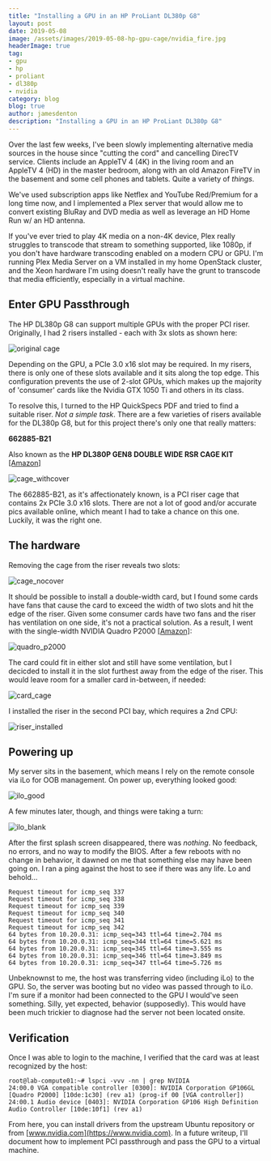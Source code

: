 ```yaml
---
title: "Installing a GPU in an HP ProLiant DL380p G8"
layout: post
date: 2019-05-08
image: /assets/images/2019-05-08-hp-gpu-cage/nvidia_fire.jpg
headerImage: true
tag:
- gpu
- hp
- proliant
- dl380p
- nvidia
category: blog
blog: true
author: jamesdenton
description: "Installing a GPU in an HP ProLiant DL380p G8"
---
```


Over the last few weeks, I've been slowly implementing alternative media sources in the house since "cutting the cord" and cancelling DirecTV service. Clients include an AppleTV 4 (4K) in the living room and an AppleTV 4 (HD) in the master bedroom, along with an old Amazon FireTV in the basement and some cell phones and tablets. Quite a variety of *things*.

We've used subscription apps like Netflex and YouTube Red/Premium for a long time now, and I implemented a Plex server that would allow me to convert existing BluRay and DVD media as well as leverage an HD Home Run w/ an HD antenna.
<!--more-->

If you've ever tried to play 4K media on a non-4K device, Plex really struggles to transcode that stream to something supported, like 1080p, if you don't have hardware transcoding enabled on a modern CPU or GPU. I'm running Plex Media Server on a VM installed in my home OpenStack cluster, and the Xeon hardware I'm using doesn't really have the grunt to transcode that media efficiently, especially in a virtual machine.

## Enter GPU Passthrough

The HP DL380p G8 can support multiple GPUs with the proper PCI riser. Originally, I had 2 risers installed - each with 3x slots as shown here:

![original cage](/assets/images/2019-05-08-hp-gpu-cage/original_cage.jpg)

Depending on the GPU, a PCIe 3.0 x16 slot may be required. In my risers, there is only one of these slots available and it sits along the top edge. This configuration prevents the use of 2-slot GPUs, which makes up the majority of 'consumer' cards like the Nvidia GTX 1050 Ti and others in its class. 

To resolve this, I turned to the HP QuickSpecs PDF and tried to find a suitable riser. *Not a simple task*. There are a few varieties of risers available for the DL380p G8, but for this project there's only one that really matters:

**662885-B21**

Also known as the **HP DL380P GEN8 DOUBLE WIDE RSR CAGE KIT** [[Amazon]](https://amzn.to/2VaeL3T)

![cage_withcover](/assets/images/2019-05-08-hp-gpu-cage/cage_withcover.jpg)

The 662885-B21, as it's affectionately known, is a PCI riser cage that contains 2x PCIe 3.0 x16 slots. There are not a lot of good and/or accurate pics available online, which meant I had to take a chance on this one. Luckily, it was the right one.

## The hardware

Removing the cage from the riser reveals two slots:

![cage_nocover](/assets/images/2019-05-08-hp-gpu-cage/cage_nocover.jpg)

It should be possible to install a double-width card, but I found some cards have fans that cause the card to exceed the width of two slots and hit the edge of the riser. Given some consumer cards have two fans and the riser has ventilation on one side, it's not a practical solution. As a result, I went with the single-width NVIDIA Quadro P2000 [[Amazon]](https://amzn.to/2W01Oyh):

![quadro_p2000](/assets/images/2019-05-08-hp-gpu-cage/quadro_p2000.jpg)

The card could fit in either slot and still have some ventilation, but I decicded to install it in the slot furthest away from the edge of the riser. This would leave room for a smaller card in-between, if needed:

![card_cage](/assets/images/2019-05-08-hp-gpu-cage/card_cage.jpg)

I installed the riser in the second PCI bay, which requires a 2nd CPU:

![riser_installed](/assets/images/2019-05-08-hp-gpu-cage/riser_installed.jpg)

## Powering up

My server sits in the basement, which means I rely on the remote console via iLo for OOB management. On power up, everything looked good:

![ilo_good](/assets/images/2019-05-08-hp-gpu-cage/ilo_goodr.jpg)

A few minutes later, though, and things were taking a turn:

![ilo_blank](/assets/images/2019-05-08-hp-gpu-cage/ilo_blank.jpg)

After the first splash screen disappeared, there was *nothing*. No feedback, no errors, and no way to modify the BIOS. After a few reboots with no change in behavior, it dawned on me that something else may have been going on. I ran a ping against the host to see if there was any life. Lo and behold...

```
Request timeout for icmp_seq 337
Request timeout for icmp_seq 338
Request timeout for icmp_seq 339
Request timeout for icmp_seq 340
Request timeout for icmp_seq 341
Request timeout for icmp_seq 342
64 bytes from 10.20.0.31: icmp_seq=343 ttl=64 time=2.704 ms
64 bytes from 10.20.0.31: icmp_seq=344 ttl=64 time=5.621 ms
64 bytes from 10.20.0.31: icmp_seq=345 ttl=64 time=3.555 ms
64 bytes from 10.20.0.31: icmp_seq=346 ttl=64 time=3.849 ms
64 bytes from 10.20.0.31: icmp_seq=347 ttl=64 time=5.726 ms

```

Unbeknownst to me, the host was transferring video (including iLo) to the GPU. So, the server was booting but no video was passed through to iLo. I'm sure if a monitor had been connected to the GPU I would've seen something. Silly, yet expected, behavior (supposedly). This would have been much trickier to diagnose had the server not been located onsite.

## Verification

Once I was able to login to the machine, I verified that the card was at least recognized by the host:

```
root@lab-compute01:~# lspci -vvv -nn | grep NVIDIA
24:00.0 VGA compatible controller [0300]: NVIDIA Corporation GP106GL [Quadro P2000] [10de:1c30] (rev a1) (prog-if 00 [VGA controller])
24:00.1 Audio device [0403]: NVIDIA Corporation GP106 High Definition Audio Controller [10de:10f1] (rev a1)

```

From here, you can install drivers from the upstream Ubuntu repository or from [www.nvidia.com](https://www.nvidia.com). In a future writeup, I'll document how to implement PCI passthrough and pass the GPU to a virtual machine.
